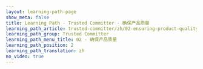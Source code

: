 ```yaml
---
layout: learning-path-page
show_meta: false
title: Learning Path - Trusted Committer - 确保产品质量
learning_path_article: trusted-committer/zh/02-ensuring-product-quality-zh.asciidoc
learning_path_group: Trusted Committer
learning_path_menu_title: 02 - 确保产品质量
learning_path_position: 2
learning_path_translation: zh
no_video: true
---
```

<!--- This file autogenerated from https://github.com/InnerSourceCommons/InnerSourceLearningPath/blob/master/scripts/generate_learning_path_markdown.js -->